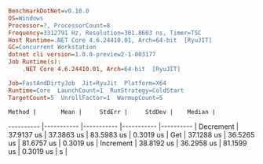 ``` ini

BenchmarkDotNet=v0.10.0
OS=Windows
Processor=?, ProcessorCount=8
Frequency=3312791 Hz, Resolution=301.8603 ns, Timer=TSC
Host Runtime=.NET Core 4.6.24410.01, Arch=64-bit  [RyuJIT]
GC=Concurrent Workstation
dotnet cli version=1.0.0-preview2-1-003177
Job Runtime(s):
	.NET Core 4.6.24410.01, Arch=64-bit  [RyuJIT]

Job=FastAndDirtyJob  Jit=RyuJit  Platform=X64  
Runtime=Core  LaunchCount=1  RunStrategy=ColdStart  
TargetCount=5  UnrollFactor=1  WarmupCount=5  

```
    Method |       Mean |     StdErr |     StdDev |    Median |
---------- |----------- |----------- |----------- |---------- |
 Decrement | 37.9137 us | 37.3863 us | 83.5983 us | 0.3019 us |
       Get | 37.1288 us | 36.5265 us | 81.6757 us | 0.3019 us |
 Increment | 38.8192 us | 36.2958 us | 81.1599 us | 0.3019 us |
s |
